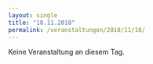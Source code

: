```yaml
---
layout: single
title: "18.11.2018"
permalink: /veranstaltungen/2018/11/18/
---
```


Keine Veranstaltung an diesem Tag.
